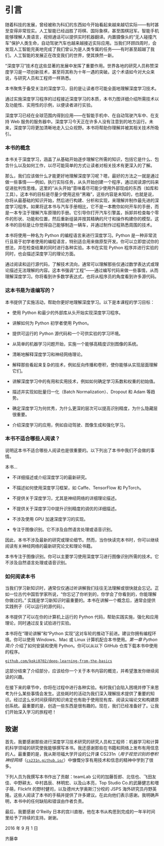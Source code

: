 # 引言

随着科技的发展，曾经被称为科幻的东西如今开始看起来越来越切实际——有时甚至变得非常现实。人工智能已经战胜了将棋、国际象棋，甚至围棋冠军。智能手机能够理解人类语言，视频通话可以提供实时机器翻译。内置摄像头的“无人碰撞汽车”保护人类生命，自动驾驶汽车也越来越接近实际应用。当我们环顾四周时，会发现人工智能完美地完成了我们曾认为是人类专属的任务——有时甚至超越了我们。人工智能的发展正在改变我们的世界，使其焕然一新。

“深度学习”技术在这些显著的发展中发挥了重要作用。世界各地的研究人员称赞深度学习是一项创新技术，甚至将其称为十年一遇的突破。这个术语如今对大众来说，与研究人员和工程师一样熟悉。

本书聚焦于备受关注的深度学习，目的是让读者尽可能全面地理解深度学习技术。

通过实施深度学习程序的过程接近深度学习的本质，本书力图详细介绍所需技术以及功能性、实用性的示例，以便读者进行实验。

深度学习已经在全球范围内得到应用——在智能手机中、在自动驾驶汽车中、在支持 Web 服务的服务器中。深度学习今天正在许多人没有注意到的地方运行。未来，深度学习将更加清晰地走入公众视野。本书将帮助你理解并被其相关技术所吸引。

### 本书的概念

本书关于深度学习，涵盖了从基础开始逐步理解它所需的知识，包括它是什么、包含什么以及如何工作，以尽可能简单的方式让读者对相关技术有更深入的了解。

那么，我们应该做什么才能更好地理解深度学习呢？嗯，最好的方法之一就是通过做一些事情——例如，执行实际任务，从头开始创建一个程序，通过阅读源代码来促进批判性思维。这里的“从头开始”意味着尽可能少使用外部现成的东西（如库和工具）。这本书的目标是尽量少使用这些“黑箱”，这些内容是未知的，也就是说，你将从最基础的知识开始，然后进行构建、分析和实现，来理解并制作最先进的深度学习程序。如果将这本书与汽车手册相比，它不是一本教你如何开车的手册，而是一本专注于理解汽车原理的手册。它引导你打开汽车引擎盖，拆卸并检查每个零件的形状、功能和位置，然后重新组装并按其精确的尺寸和操作构建你的模型。这本书的目标是让你觉得自己能够制造一辆车，并通过制作过程熟悉周围的技术。

本书将使用一种名为 Python 的编程语言来进行深度学习。Python 是一种非常流行且易于初学者使用的编程语言，特别适合用来做原型开发。你可以立即尝试你的想法，并在检查结果的同时进行各种实验。本书在实现 Python 程序并进行实验的同时，也会描述深度学习的理论方面。

通过阅读和运行源代码，了解技术流向，通常可以理解那些仅通过数学表达式或理论描述无法理解的内容。这本书强调“工程”——通过编写代码来做一些事情，从而理解深度学习。你将看到许多数学表达式，也将从程序员的角度看到许多源代码。

### 这本书是为谁编写的？

本书提供了实施活动，帮助你更好地理解深度学习。以下是本课程的学习目标：

+   使用 Python 和最少的外部库从头开始实现深度学习程序。

+   讲解如何为 Python 初学者使用 Python。

+   提供可运行的 Python 源代码和一个可供实验的学习环境。

+   从简单的机器学习问题开始，实施一个能够高精度识别图像的系统。

+   清晰地解释深度学习和神经网络理论。

+   解释那些看起来复杂的技术，例如反向传播和卷积，使你能够从实现层面理解它们。

+   讲解深度学习中的有用和实用技术，例如如何确定学习系数和权重的初始值。

+   描述并实现如批量归一化（Batch Normalization）、Dropout 和 Adam 等趋势。

+   确定深度学习为何优秀，为什么更深的层次可以提高识别精度，为什么隐藏层很重要。

+   介绍深度学习的应用，例如自动驾驶、图像生成和强化学习。

### 本书不适合哪些人阅读？

说明这本书不适合哪些人阅读也是很重要的。以下列出了本书中我们不会做的事情。

本书…

+   不详细描述或介绍深度学习的最新研究。

+   不描述如何使用深度学习框架，如 Caffe、TensorFlow 和 PyTorch。

+   不提供关于深度学习，尤其是神经网络的详细理论描述。

+   不提供关于深度学习中提升识别精度的调优的详细描述。

+   不涉及使用 GPU 加速深度学习的实现。

+   专注于图像识别。它不涉及自然语言处理或语音识别。

因此，本书不涉及最新的研究或理论细节。然而，当你快读完本书时，你可以继续阅读有关神经网络的最新研究论文和理论书籍。

本书专注于图像识别。你可以主要学习使用深度学习进行图像识别所需的技术。它不涉及自然语言处理或语音识别。

### 如何阅读本书

当我们学习新知识时，通常仅仅通过听讲解我们往往无法理解或很快就会忘记。正如一位古代中国哲学家所说，“你忘记了你听到的，你学会了你看到的，你能理解你做过的。” 实践是学习新知识时最重要的。本书在讲解一个概念后，通常会提供实践例子（可以运行的源代码）。

本书提供了可以在你的计算机上运行的 Python 代码，帮助实践实施，强化和应用理论，同时通过反复试验进行实验。

本书将在“理论讲解”和“Python 实现”这对车轮的推动下前进。建议你拥有编程环境。你可以使用 Windows、Mac 或 Linux 计算机配合本书使用。*第一章* *Python 简介* 介绍了如何安装和使用 Python。你可以从以下 GitHub 仓库下载本书中使用的程序。

[`github.com/koki0702/deep-learning-from-the-basics`](https://github.com/koki0702/deep-learning-from-the-basics)

这部分结束了介绍部分，应该给你一个关于本书内容的概览，并希望激发你继续阅读的兴趣。

在接下来的章节中，你将在过程中进行各种实验。有时我们会陷入困境并停下来思考为什么某些事情会发生。这些耗时的活动为我们深入理解技术提供了重要的知识。经过这么长时间获得的知识肯定也有助于使用现有库、阅读尖端论文和构建原创系统。最重要的是，创造一些东西是很有趣的。现在，我们已经准备好了。让我们开始深入学习的旅程吧！

## 致谢

首先，我要感谢那些进行深度学习技术研究的研究人员和工程师：机器学习和计算机科学领域的研究使我能够撰写本书。我还感谢那些在书籍和网络上发布有用信息的人。最重要的是，我从斯坦福大学开设的公开课 CS231n（*用于视觉识别的卷积神经网络*（[`cs231n.github.io/`](http://cs231n.github.io/)）中慷慨分享有用技术和信息的精神中学到了很多。

下列人员为我撰写本书作出了贡献：teamLab 公司的加藤哲郎、北信也、飞田友佳、中野耕太、中村昌辰、林明宏、以及山本亮，Top Studio Co.的武藤健志和増子萌，Flickfit 的野村健司，以及德州大学奥斯汀分校的 JSPS 海外研究员丹野英隆。这些人阅读了本书的手稿并提供了许多建议。在此向他们表示感谢。我明确声明，本书中的任何缺陷和错误由作者负责。

最后，我要感谢 O'Reilly 日本的宫川直樹，他在本书从构思到完成的一年半时间里给予了持续的支持。谢谢。

2016 年 9 月 1 日

齐藤幸
